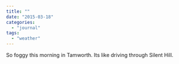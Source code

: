 ```yaml
---
title: ""
date: "2015-03-18"
categories: 
  - "journal"
tags: 
  - "weather"
---
```


So foggy this morning in Tamworth. Its like driving through Silent Hill.
